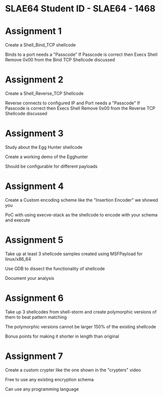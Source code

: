 # SLAE64 Student ID - SLAE64 - 1468


# Assignment 1
Create a Shell_Bind_TCP shellcode

Binds to a port
needs a "Passcode"
If Passcode is correct then Execs Shell
Remove 0x00 from the Bind TCP Shellcode discussed


# Assignment 2
Create a Shell_Reverse_TCP Shellcode

Reverse connects to configured IP and Port
needs a "Passcode"
If Passcode is correct then Execs Shell
Remove 0x00 from the Reverse TCP Shellcode discussed


# Assignment 3
Study about the Egg Hunter shellcode

Create a working demo of the Egghunter

Should be configurable for different payloads


# Assignment 4
Create a Custom encoding scheme like the "Insertion Encoder" we showed you

PoC with using execve-stack as the shellcode to encode with your schema and execute


# Assignment 5
Take up at least 3 shellcode samples created using MSFPayload for linux/x86_64

Use GDB to dissect the functionality of shellcode

Document your analysis


# Assignment 6
Take up 3 shellcodes from shell-storm and create polymorphic versions of them to beat pattern matching

The polymorphic versions cannot be larger 150% of the existing shellcode

Bonus points for making it shorter in length than original


# Assignment 7
Create a custom crypter like the one shown in the "crypters" video

Free to use any existing encryption schema

Can use any programming language

